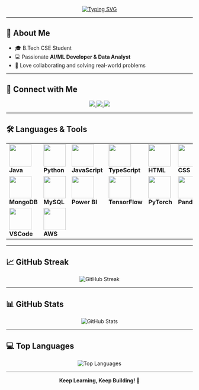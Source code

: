 <!-- Typing SVG -->
<p align="center">
  <a href="https://git.io/typing-svg">
    <img src="https://readme-typing-svg.herokuapp.com?font=Fira+Code&weight=500&size=28&pause=1000&color=6C63FF&center=true&vCenter=true&width=600&lines=Hi+%F0%9F%91%8B%2C+I'm+Harish+Kumaar;AI+%26+ML+Developer+%F0%9F%A4%96;Data+Analyst+%F0%9F%93%8A;Exploring+Intelligent+Systems+%E2%9A%A1" alt="Typing SVG" />
  </a>
</p>

---

## 🌟 About Me  
- 🎓 B.Tech CSE Student  
- 💻 Passionate **AI/ML Developer & Data Analyst**  
- 🤝 Love collaborating and solving real-world problems  

---

## 🤝 Connect with Me  
<p align="center">
  <a href="https://www.linkedin.com/in/harishkumaar/" target="_blank">
    <img src="https://img.shields.io/badge/LinkedIn-0077B5?style=for-the-badge&logo=linkedin&logoColor=white"/>
  </a>
  <a href="mailto:harishkumaar@gmail.com" target="_blank">
    <img src="https://img.shields.io/badge/Gmail-D14836?style=for-the-badge&logo=gmail&logoColor=white"/>
  </a>
  <a href="https://github.com/HarishKumaar" target="_blank">
    <img src="https://img.shields.io/badge/GitHub-100000?style=for-the-badge&logo=github&logoColor=white"/>
  </a>
</p>

---

## 🛠️ Languages & Tools  

<div align="center">
  <table>
    <tr>
      <td><img src="https://skillicons.dev/icons?i=java" width="60"/><br><b>Java</b></td>
      <td><img src="https://techstack-generator.vercel.app/python-icon.svg" width="60"/><br><b>Python</b></td>
      <td><img src="https://techstack-generator.vercel.app/js-icon.svg" width="60"/><br><b>JavaScript</b></td>
      <td><img src="https://skillicons.dev/icons?i=typescript" width="60"/><br><b>TypeScript</b></td>
      <td><img src="https://skillicons.dev/icons?i=html" width="60"/><br><b>HTML</b></td>
      <td><img src="https://skillicons.dev/icons?i=css" width="60"/><br><b>CSS</b></td>
      <td><img src="https://techstack-generator.vercel.app/react-icon.svg" width="60"/><br><b>React</b></td>
      <td><img src="https://skillicons.dev/icons?i=nodejs" width="60"/><br><b>Node.js</b></td>
      <td><img src="https://skillicons.dev/icons?i=express" width="60"/><br><b>Express.js</b></td>
    </tr>
    <tr>
      <td><img src="https://skillicons.dev/icons?i=mongodb" width="60"/><br><b>MongoDB</b></td>
      <td><img src="https://techstack-generator.vercel.app/mysql-icon.svg" width="60"/><br><b>MySQL</b></td>
      <td><img src="https://upload.wikimedia.org/wikipedia/commons/c/cf/New_Power_BI_Logo.svg" width="60"/><br><b>Power BI</b></td>
      <td><img src="https://skillicons.dev/icons?i=tensorflow" width="60"/><br><b>TensorFlow</b></td>
      <td><img src="https://skillicons.dev/icons?i=pytorch" width="60"/><br><b>PyTorch</b></td>
      <td><img src="https://upload.wikimedia.org/wikipedia/commons/e/ed/Pandas_logo.svg" width="60"/><br><b>Pandas</b></td>
      <td><img src="https://cdn-icons-png.flaticon.com/512/2103/2103626.png" width="60"/><br><b>AI/ML</b></td>
      <td><img src="https://user-images.githubusercontent.com/25181517/192108372-f71d70ac-7ae6-4c0d-8395-51d8870c2ef0.png" width="60"/><br><b>Git</b></td>
      <td><img src="https://techstack-generator.vercel.app/github-icon.svg" width="60"/><br><b>GitHub</b></td>
    </tr>
    <tr>
      <td><img src="https://skillicons.dev/icons?i=vscode" width="60"/><br><b>VSCode</b></td>
      <td><img src="https://techstack-generator.vercel.app/aws-icon.svg" width="60"/><br><b>AWS</b></td>
    </tr>
  </table>
</div>

---

## 📈 GitHub Streak  

<div align="center">
  <img src="https://streak-stats.demolab.com?user=HarishKumaar&theme=tokyonight&hide_border=true&ring=6C63FF&fire=FF6EC7&currStreakLabel=6C63FF" alt="GitHub Streak"/>
</div>

---

## 📊 GitHub Stats  

<p align="center">
  <img src="https://github-readme-stats.vercel.app/api?username=HarishKumaar&show_icons=true&theme=tokyonight&hide_border=true&title_color=6C63FF&icon_color=6C63FF" alt="GitHub Stats"/>
</p>

---

## 💻 Top Languages  

<div align="center">
  <img src="https://github-readme-stats.vercel.app/api/top-langs/?username=HarishKumaar&layout=compact&langs_count=8&theme=tokyonight&hide_border=true&hide=other,text" alt="Top Languages" />
</div>

---

<p align="center">
  <b>Keep Learning, Keep Building! 🚀</b>
</p>
